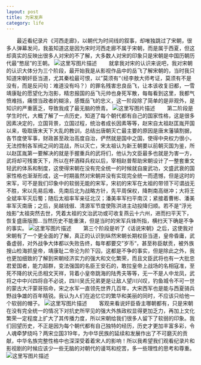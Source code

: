 ```yaml
---
layout: post
title: 为宋发声
category: life
---
```

&#8195;&#8195;最近看纪录片《河西走廊》，以朝代为时间线的叙事，却唯独跳过了宋朝，很多人弹幕发问，我虽知道这是因为宋时河西走廊不属于宋朝，而是属于西夏，但这却真实的反映出很多人对宋的不了解，大多数人对宋的印象只是宋朝是中国历朝历代最“憋屈”的王朝。
![这里写图片描述](https://img-blog.csdn.net/20180809152507884?watermark/2/text/aHR0cHM6Ly9ibG9nLmNzZG4ubmV0L0NhaWRlMw==/font/5a6L5L2T/fontsize/400/fill/I0JBQkFCMA==/dissolve/70)
&#8195;&#8195;就拿我对宋的认识来说吧，我对宋朝的认识大体分为三个阶段，最开始我是从影视作品中的岳飞了解宋朝的，当时我只知道宋朝奸臣当道，尤其秦桧最可恨，以”莫须有“（经李敖大师考证，莫须有不是没有，而是反问句：难道没有吗？）的罪名残害忠良岳飞，让本该收复旧都，一雪靖康耻的愿望化为泡影，精忠报国的岳飞元帅也身死军散，每每看到这里，我都气愤难挡，痛恨当政者的糊涂，感慨岳飞的忠义，这一阶段除了简单的是非观外，是知识的严重匮乏，导致我成了最无脑的愤青。
![这里写图片描述](https://img-blog.csdn.net/20180809152518887?watermark/2/text/aHR0cHM6Ly9ibG9nLmNzZG4ubmV0L0NhaWRlMw==/font/5a6L5L2T/fontsize/400/fill/I0JBQkFCMA==/dissolve/70)
&#8195;&#8195;第二阶段是学生时代，大概了解了一点历史，知道了每个朝代都有自己的国家性格，这是很多因素决定的，立国背景，立国过程，统治者成长因素等等，赵宋自太祖赵匡胤开国以来，吸取唐末天下大乱的教训，总结出唐朝灭亡最主要的原因是唐末藩镇割据，各节度使军事，财政甚至政治高度自治，俨然就是国中之国，使得中央权力很小，无法控制各军阀之间的混战，所以灭亡，宋太祖认为新王朝要以前朝灭国为鉴，所以赵匡胤第一要解决的就是手握重兵的武将们，他认为文臣最多也就是为害一方，武将却可残害天下，所以在杯酒释兵权以后，宰相赵普帮助宋朝设计了一整套重文轻武的体系和制度，这使得宋朝在没有完全统一的时候就自废武功，文盛武衰的国家性格也渐渐形成，这一时期虽然对宋朝并没有实现完全统一而遗憾，但是这时的宋军，可不是我们印象中的软弱无能的宋军，宋初的宋军在太祖的带领下可谓战无不胜，宋以先易后难、先南后北为战略方针，先平周保权，降荆南高继冲；大将王全斌率军灭后蜀；随后太祖率军亲征北汉；潘美率军扫平南汉；紧接着曹彬、潘美率军灭南唐；之后，吴越钱俶、清源军节度使陈洪进主动投降归顺。若不是“浮光烛影”太祖突然去世，凭着太祖的文治武功或可收复燕云十六州，进而扫平天下，恢复盛唐版图...当然历史不能重演，但是当时的宋军兵锋所指，横扫天下确是不争的事实。
![这里写图片描述](https://img-blog.csdn.net/20180809152531592?watermark/2/text/aHR0cHM6Ly9ibG9nLmNzZG4ubmV0L0NhaWRlMw==/font/5a6L5L2T/fontsize/400/fill/I0JBQkFCMA==/dissolve/70)
&#8195;&#8195;第三个阶段是听了《话说宋朝》之后，这使我对宋朝有了一个更全面的了解，真正的认识到纵然宋朝长期权臣当道，皇帝昏庸，武备虚弱，对外战争大体都以失败告终，每年都要交”岁币“，甚至称臣献贡，被外族搜山检海抓皇帝，靖康耻二帝沦为阶下囚，这都是不争的事实，但是除此之外，我也更加细致的了解到宋朝经济实力的强大和文化繁荣，而且文臣武将也有一大批忠君爱国者，能力超群，变法强国的名臣王安石的，敢拉皇帝上战场的名相寇准，至死不降的状元丞相文天祥，背着小皇帝跳海的陆秀夫等等，无一不是人中龙凤，武将之中中兴四将自不必说，四川吴氏兄弟更是让敌人望川兴叹，钓鱼城令不可一世的蒙古大汗蒙哥殒命，宋之水军一直领先世界几百年，大宋西军也是能与西夏骑兵野战争雄的百年精锐。我认为人们在追忆它的繁华和美丽的同时，不应该只给他一个软弱的帽子。
![这里写图片描述](https://img-blog.csdn.net/20180809152543148?watermark/2/text/aHR0cHM6Ly9ibG9nLmNzZG4ubmV0L0NhaWRlMw==/font/5a6L5L2T/fontsize/400/fill/I0JBQkFCMA==/dissolve/70)
&#8195;&#8195;客观来看说奸臣昏主哪朝都有，只是宋朝在没有完全统一的情况下对抗史所罕见的强大外族政权显得更加乏力，再加上文化繁荣一定程度上扩大了其传播力度，所以宋朝给我们很多人留下了软弱的印象。我们回望历史，不正是因为每个朝代都有自己独特的经历，历史才更加丰富多彩，令人魂牵梦绕吗？两宋立国319年，为中华民族的延续和发展作出了不可磨灭的贡献，中华名族完整性格中也深深受着着宋人的影响！所以我希望我们观看纪录片和影视剧的时候应该少一些无脑的对朝代的谩骂和挖苦，多一些理性的思考和尊重。
![这里写图片描述](https://img-blog.csdn.net/20180809152554440?watermark/2/text/aHR0cHM6Ly9ibG9nLmNzZG4ubmV0L0NhaWRlMw==/font/5a6L5L2T/fontsize/400/fill/I0JBQkFCMA==/dissolve/70)